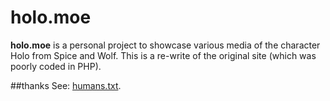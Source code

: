 # holo.moe
**holo.moe** is a personal project to showcase various media of the character Holo from Spice and Wolf.
This is a re-write of the original site (which was poorly coded in PHP).

##thanks
See: [humans.txt](build/files/misc/humans.txt).
